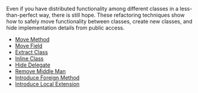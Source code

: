 Even if you have distributed functionality among different classes in a less-than-perfect way, there is still hope.
These refactoring techniques show how to safely move functionality between classes, create new classes, and hide implementation details from public access.

-   [Move Method](https://refactoring.guru/move-method)
-   [Move Field](https://refactoring.guru/move-field)
-   [Extract Class](https://refactoring.guru/extract-class)
-   [Inline Class](https://refactoring.guru/inline-class)
-   [Hide Delegate](https://refactoring.guru/hide-delegate)
-   [Remove Middle Man](https://refactoring.guru/remove-middle-man)
-   [Introduce Foreign Method](https://refactoring.guru/introduce-foreign-method)
-   [Introduce Local Extension](https://refactoring.guru/introduce-local-extension)
